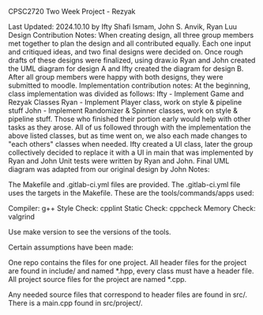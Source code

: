 CPSC2720 Two Week Project - Rezyak

Last Updated: 2024.10.10 by Ifty Shafi Ismam, John S. Anvik, Ryan Luu
Design Contribution Notes:
When creating design, all three group members met together to plan the design and all contributed equally.
Each one input and critiqued ideas, and two final designs were decided on.
Once rough drafts of these designs were finalized, using draw.io Ryan and John created the UML diagram for design A and Ifty created the diagram for design B.
After all group members were happy with both designs, they were submitted to moodle.
Implementation contribution notes:
At the beginning, class implementation was divided as follows:
Ifty - Implement Game and Rezyak Classes
Ryan - Implement Player class, work on style & pipeline stuff
John - Implement Randomizer & Spinner classes, work on style & pipeline stuff.
Those who finished their portion early would help with other tasks as they arose.
All of us followed through with the implementation the above listed classes, but as time went on, we also each made changes to "each others" classes when needed.
Ifty created a UI class, later the group collectively decided to replace it with a UI in main that was implemented by Ryan and John
Unit tests were written by Ryan and John.
Final UML diagram was adapted from our original design by John
Notes:

The Makefile and .gitlab-ci.yml files are provided.
The .gitlab-ci.yml file uses the targets in the Makefile.
These are the tools/commands/apps used:

Compiler: g++
Style Check: cpplint
Static Check: cppcheck
Memory Check: valgrind


Use make version to see the versions of the tools.

Certain assumptions have been made:

One repo contains the files for one project.
All header files for the project are found in include/ and named *.hpp, every class must have a header file.
All project source files for the project are named *.cpp.

Any needed source files that correspond to header files are found in src/.
There is a main.cpp found in src/project/.